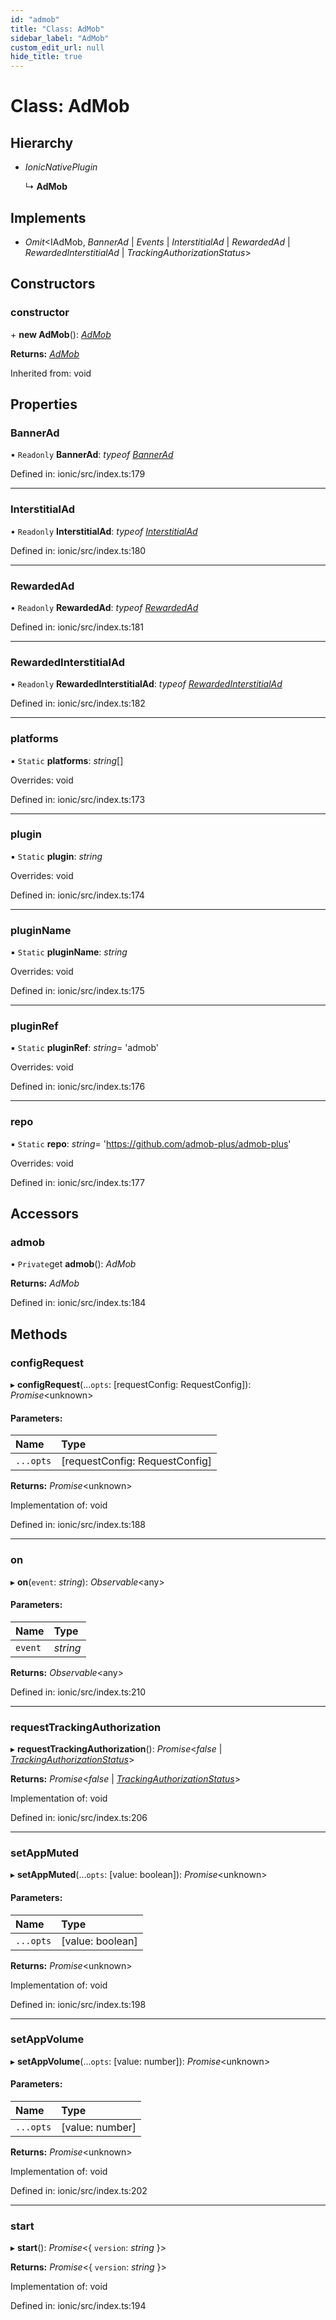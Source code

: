 ```yaml
---
id: "admob"
title: "Class: AdMob"
sidebar_label: "AdMob"
custom_edit_url: null
hide_title: true
---
```


# Class: AdMob

## Hierarchy

* *IonicNativePlugin*

  ↳ **AdMob**

## Implements

* *Omit*<IAdMob, *BannerAd* \| *Events* \| *InterstitialAd* \| *RewardedAd* \| *RewardedInterstitialAd* \| *TrackingAuthorizationStatus*\>

## Constructors

### constructor

\+ **new AdMob**(): [*AdMob*](admob.md)

**Returns:** [*AdMob*](admob.md)

Inherited from: void

## Properties

### BannerAd

• `Readonly` **BannerAd**: *typeof* [*BannerAd*](bannerad.md)

Defined in: ionic/src/index.ts:179

___

### InterstitialAd

• `Readonly` **InterstitialAd**: *typeof* [*InterstitialAd*](interstitialad.md)

Defined in: ionic/src/index.ts:180

___

### RewardedAd

• `Readonly` **RewardedAd**: *typeof* [*RewardedAd*](rewardedad.md)

Defined in: ionic/src/index.ts:181

___

### RewardedInterstitialAd

• `Readonly` **RewardedInterstitialAd**: *typeof* [*RewardedInterstitialAd*](rewardedinterstitialad.md)

Defined in: ionic/src/index.ts:182

___

### platforms

▪ `Static` **platforms**: *string*[]

Overrides: void

Defined in: ionic/src/index.ts:173

___

### plugin

▪ `Static` **plugin**: *string*

Overrides: void

Defined in: ionic/src/index.ts:174

___

### pluginName

▪ `Static` **pluginName**: *string*

Overrides: void

Defined in: ionic/src/index.ts:175

___

### pluginRef

▪ `Static` **pluginRef**: *string*= 'admob'

Overrides: void

Defined in: ionic/src/index.ts:176

___

### repo

▪ `Static` **repo**: *string*= 'https://github.com/admob-plus/admob-plus'

Overrides: void

Defined in: ionic/src/index.ts:177

## Accessors

### admob

• `Private`get **admob**(): *AdMob*

**Returns:** *AdMob*

Defined in: ionic/src/index.ts:184

## Methods

### configRequest

▸ **configRequest**(...`opts`: [requestConfig: RequestConfig]): *Promise*<unknown\>

#### Parameters:

Name | Type |
:------ | :------ |
`...opts` | [requestConfig: RequestConfig] |

**Returns:** *Promise*<unknown\>

Implementation of: void

Defined in: ionic/src/index.ts:188

___

### on

▸ **on**(`event`: *string*): *Observable*<any\>

#### Parameters:

Name | Type |
:------ | :------ |
`event` | *string* |

**Returns:** *Observable*<any\>

Defined in: ionic/src/index.ts:210

___

### requestTrackingAuthorization

▸ **requestTrackingAuthorization**(): *Promise*<*false* \| [*TrackingAuthorizationStatus*](../enums/trackingauthorizationstatus.md)\>

**Returns:** *Promise*<*false* \| [*TrackingAuthorizationStatus*](../enums/trackingauthorizationstatus.md)\>

Implementation of: void

Defined in: ionic/src/index.ts:206

___

### setAppMuted

▸ **setAppMuted**(...`opts`: [value: boolean]): *Promise*<unknown\>

#### Parameters:

Name | Type |
:------ | :------ |
`...opts` | [value: boolean] |

**Returns:** *Promise*<unknown\>

Implementation of: void

Defined in: ionic/src/index.ts:198

___

### setAppVolume

▸ **setAppVolume**(...`opts`: [value: number]): *Promise*<unknown\>

#### Parameters:

Name | Type |
:------ | :------ |
`...opts` | [value: number] |

**Returns:** *Promise*<unknown\>

Implementation of: void

Defined in: ionic/src/index.ts:202

___

### start

▸ **start**(): *Promise*<{ `version`: *string*  }\>

**Returns:** *Promise*<{ `version`: *string*  }\>

Implementation of: void

Defined in: ionic/src/index.ts:194
